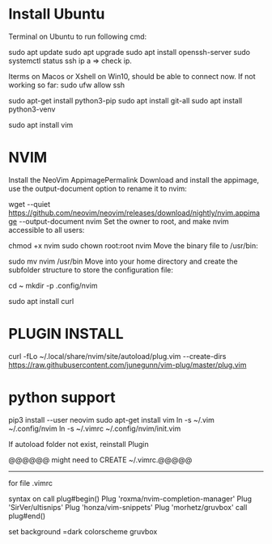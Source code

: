 <h1>Install Ubuntu</h1> 
Terminal on Ubuntu to run following cmd:

sudo apt update
sudo apt upgrade
sudo apt install openssh-server
sudo systemctl status ssh
ip a => check ip.


Iterms on Macos or Xshell on Win10,
should be able to connect now.
If not working so far:
sudo ufw allow ssh

sudo apt-get install python3-pip
sudo apt install git-all
sudo apt install python3-venv

sudo apt install vim
<h1>NVIM</h1>   
Install the NeoVim AppimagePermalink
Download and install the appimage, use the output-document option to rename it to nvim:

wget --quiet https://github.com/neovim/neovim/releases/download/nightly/nvim.appimage --output-document nvim
Set the owner to root, and make nvim accessible to all users:

chmod +x nvim
sudo chown root:root nvim
Move the binary file to /usr/bin:

sudo mv nvim /usr/bin
Move into your home directory and create the subfolder structure to store the configuration file:

cd ~
mkdir -p .config/nvim

sudo apt install curl

# PLUGIN   INSTALL
curl -fLo ~/.local/share/nvim/site/autoload/plug.vim --create-dirs https://raw.githubusercontent.com/junegunn/vim-plug/master/plug.vim


# python support
pip3 install --user neovim
sudo apt-get install vim
ln -s ~/.vim ~/.config/nvim
ln -s ~/.vimrc ~/.config/nvim/init.vim

If autoload folder not exist, reinstall Plugin

 @@@@@@ might need to CREATE ~/.vimrc.@@@@@


----------------------------------------------------------
for file .vimrc

syntax on
call plug#begin()
Plug 'roxma/nvim-completion-manager'
Plug 'SirVer/ultisnips'
Plug 'honza/vim-snippets'
Plug 'morhetz/gruvbox'
call plug#end()

set background =dark
colorscheme gruvbox



